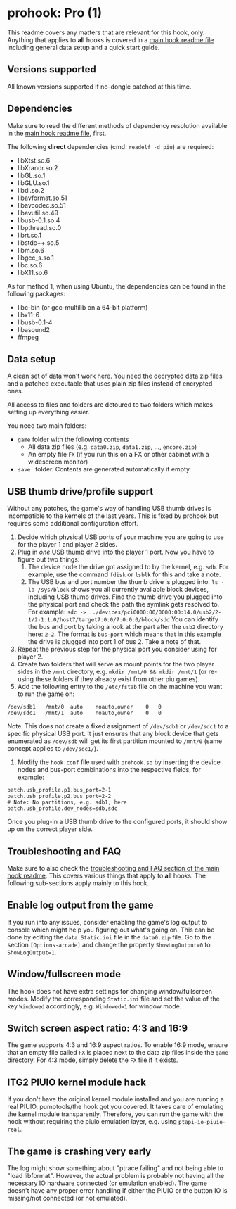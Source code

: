 # prohook: Pro (1)
This readme covers any matters that are relevant for this hook, only. Anything that applies to **all** hooks is covered
in a [main hook readme file](../hook.md) including general data setup and a quick start guide.

## Versions supported
All known versions supported if no-dongle patched at this time.

## Dependencies
Make sure to read the different methods of dependency resolution available in the [main hook readme file](../hook.md),
first.

The following **direct** dependencies (cmd: `readelf -d piu`) are required:
* libXtst.so.6
* libXrandr.so.2
* libGL.so.1
* libGLU.so.1
* libdl.so.2
* libavformat.so.51
* libavcodec.so.51
* libavutil.so.49
* libusb-0.1.so.4
* libpthread.so.0
* librt.so.1
* libstdc++.so.5
* libm.so.6
* libgcc_s.so.1
* libc.so.6
* libX11.so.6

As for method 1, when using Ubuntu, the dependencies can be found in the following packages:
* libc-bin (or gcc-multilib on a 64-bit platform)
* libx11-6
* libusb-0.1-4
* libasound2
* ffmpeg

## Data setup
A clean set of data won't work here. You need the decrypted data zip files and a patched executable that uses plain zip
files instead of encrypted ones.

All access to files and folders are detoured to two folders which makes setting up everything easier.

You need two main folders:
* `game` folder with the following contents
    * All data zip files (e.g. `data0.zip`, `data1.zip`, ..., `encore.zip`)
    * An empty file `FX` (if you run this on a FX or other cabinet with a widescreen monitor)
* `save ` folder. Contents are generated automatically if empty.

## USB thumb drive/profile support
Without any patches, the game's way of handling USB thumb drives is incompatible to the kernels of the last years.
This is fixed by prohook but requires some additional configuration effort.

1. Decide which physical USB ports of your machine you are going to use for the player 1 and player 2 sides. 
1. Plug in *one* USB thumb drive into the player 1 port. Now you have to figure out two things:
    1. The device node the drive got assigned to by the kernel, e.g. `sdb`. For example, use the command `fdisk` or
    `lsblk` for this and take a note.
    1. The USB bus and port number the thumb drive is plugged into. `ls -la /sys/block` shows you all currently
    available block devices, including USB thumb drives. Find the thumb drive you plugged into the physical port and
    check the path the symlink gets resolved to. For example: 
    `sdc -> ../devices/pci0000:00/0000:00:14.0/usb2/2-1/2-1:1.0/host7/target7:0:0/7:0:0:0/block/sdd`
    You can identify the bus and port by taking a look at the part after the `usb2` directory here: `2-2`. The format
    is `bus-port` which means that in this example the drive is plugged into port 1 of bus 2. Take a note of that.
1. Repeat the previous step for the physical port you consider using for player 2.
1. Create two folders that will serve as mount points for the two player sides in the `/mnt` directory, e.g. 
`mkdir /mnt/0 && mkdir /mnt/1` (or re-using these folders if they already exist from other piu games).
1. Add the following entry to the `/etc/fstab` file on the machine you want to run the game on:
```text
/dev/sdb1	/mnt/0	auto	noauto,owner	0	0
/dev/sdc1	/mnt/1	auto	noauto,owner	0	0
```
Note: This does not create a fixed assignment of `/dev/sdb1` or `/dev/sdc1` to a specific physical USB port. It just
ensures that any block device that gets enumerated as `/dev/sdb` will get its first partition mounted to `/mnt/0`
(same concept applies to `/dev/sdc1/`).
1. Modify the `hook.conf` file used with `prohook.so` by inserting the device nodes and bus-port combinations into the
respective fields, for example:
```text
patch.usb_profile.p1.bus_port=2-1
patch.usb_profile.p2.bus_port=2-2
# Note: No partitions, e.g. sdb1, here
patch.usb_profile.dev_nodes=sdb,sdc
```

Once you plug-in a USB thumb drive to the configured ports, it should show up on the correct player side.

## Troubleshooting and FAQ
Make sure to also check the
[troubleshooting and FAQ section of the main hook readme](../hook.md#troubleshooting-and-faq). This covers various
things that apply to **all** hooks. The following sub-sections apply mainly to this hook.

## Enable log output from the game
If you run into any issues, consider enabling the game's log output to console which might help you figuring out
what's going on. This can be done by editing the `data.Static.ini` file in the `data0.zip` file. Go to the section
`[Options-arcade]` and change the property `ShowLogOutput=0` to `ShowLogOutput=1`.

## Window/fullscreen mode
The hook does not have extra settings for changing window/fullscreen modes. Modify the corresponding `Static.ini` file
and set the value of the key `Windowed` accordingly, e.g. `Windowed=1` for window mode.

## Switch screen aspect ratio: 4:3 and 16:9
The game supports 4:3 and 16:9 aspect ratios. To enable 16:9 mode, ensure that an empty file called `FX` is placed
next to the data zip files inside the `game` directory. For 4:3 mode, simply delete the `FX` file if it exists.

## ITG2 PIUIO kernel module hack
If you don't have the original kernel module installed and you are running a real PIUIO, pumptools/the hook got you
covered. It takes care of emulating the kernel module transparently. Therefore, you can run the game with the hook
without requiring the piuio emulation layer, e.g. using `ptapi-io-piuio-real`.

## The game is crashing very early
The log might show something about "ptrace failing" and not being able to "load libformat". However, the actual problem
is probably not having all the necessary IO hardware connected (or emulation enabled). The game doesn't have any proper
error handling if either the PIUIO or the button IO is missing/not connected (or not emulated).